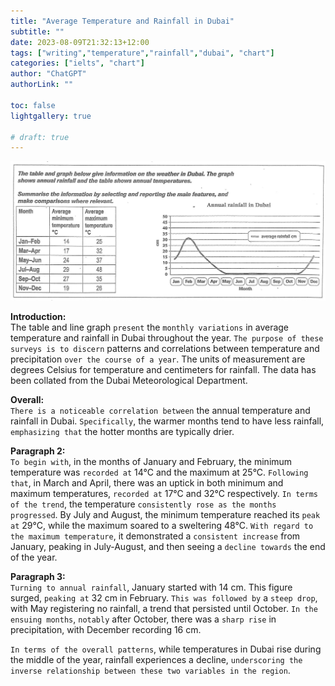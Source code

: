 ```yaml
---
title: "Average Temperature and Rainfall in Dubai"
subtitle: ""
date: 2023-08-09T21:32:13+12:00
tags: ["writing","temperature","rainfall","dubai", "chart"]
categories: ["ielts", "chart"]
author: "ChatGPT"
authorLink: ""

toc: false
lightgallery: true

# draft: true
---
```


![Chart](ielts-chart-dubai.png "Average Temperature and Rainfall in Dubai")

**Introduction:**   
The table and line graph `present` the `monthly variations` in average temperature and rainfall in Dubai throughout the year. `The purpose of these surveys is to discern` patterns and correlations between temperature and precipitation `over the course of a year`. The units of measurement are degrees Celsius for temperature and centimeters for rainfall. The data has been collated from the Dubai Meteorological Department.

**Overall:**    
`There is a noticeable correlation between` the annual temperature and rainfall in Dubai. `Specifically`, the warmer months tend to have less rainfall, `emphasizing that` the hotter months are typically drier.

**Paragraph 2:**    
`To begin with`, in the months of January and February, the minimum temperature was `recorded at` 14°C and the maximum at 25°C. `Following that`, in March and April, there was an uptick in both minimum and maximum temperatures, `recorded at` 17°C and 32°C respectively. `In terms of the trend`, the temperature `consistently rose as the months progressed`. By July and August, the minimum temperature reached its `peak at` 29°C, while the maximum soared to a sweltering 48°C. `With regard to the maximum temperature`, it demonstrated a `consistent increase` from January, peaking in July-August, and then seeing a `decline towards` the end of the year.

**Paragraph 3:**    
`Turning to annual rainfall`, January started with 14 cm. This figure surged, `peaking at` 32 cm in February. `This was followed by` a `steep drop`, with May registering no rainfall, a trend that persisted until October. `In the ensuing months`, `notably` after October, there was a `sharp rise` in precipitation, with December recording 16 cm.

`In terms of the overall patterns`, while temperatures in Dubai rise during the middle of the year, rainfall experiences a decline, `underscoring the inverse relationship between these two variables in the region`.